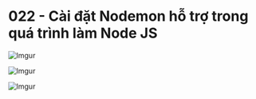# 022 - Cài đặt Nodemon hỗ trợ trong quá trình làm Node JS

![Imgur](https://i.imgur.com/wfpytmr.png)  

![Imgur](https://i.imgur.com/XvyPCiP.png)  

![Imgur](https://i.imgur.com/4PjVNrv.png)  